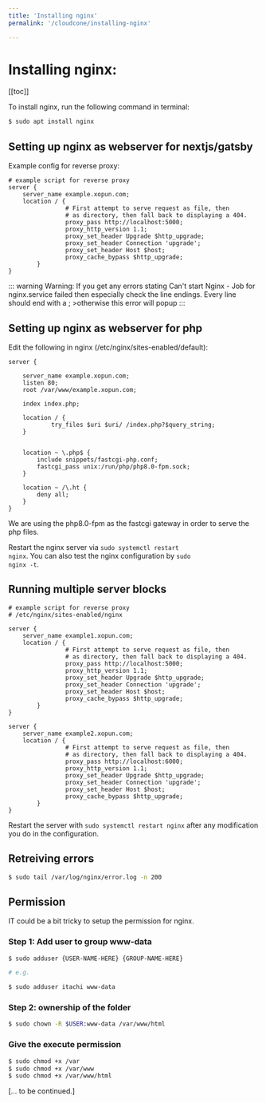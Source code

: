 ```yaml
---
title: 'Installing nginx'
permalink: '/cloudcone/installing-nginx'

---
```


# Installing nginx: 

[[toc]]

To install nginx, run the following command in terminal:

```bash
$ sudo apt install nginx
```

## Setting up nginx as webserver for nextjs/gatsby

Example config for reverse proxy:

```
# example script for reverse proxy
server {
	server_name example.xopun.com;
	location / {
                # First attempt to serve request as file, then
                # as directory, then fall back to displaying a 404.
                proxy_pass http://localhost:5000;
                proxy_http_version 1.1;
                proxy_set_header Upgrade $http_upgrade;
                proxy_set_header Connection 'upgrade';
                proxy_set_header Host $host;
                proxy_cache_bypass $http_upgrade;
        }
}

```

::: warning Warning:
If you get any errors stating Can't start Nginx - Job for nginx.service failed then especially check the line endings. Every line should end with a ; >otherwise this error will popup
:::

## Setting up nginx as webserver for php

Edit the following in nginx (/etc/nginx/sites-enabled/default):

    server {

        server_name example.xopun.com;
        listen 80;
        root /var/www/example.xopun.com;

        index index.php;

        location / {
                try_files $uri $uri/ /index.php?$query_string;
        }


        location ~ \.php$ {
            include snippets/fastcgi-php.conf;
            fastcgi_pass unix:/run/php/php8.0-fpm.sock;
        }

        location ~ /\.ht {
            deny all;
        }
    }

We are using the php8.0-fpm as the fastcgi gateway in order to serve the php files.

Restart the nginx server via <code>sudo systemctl restart nginx</code>. You can also test the nginx configuration by <code>sudo nginx -t</code>.

## Running multiple server blocks

```
# example script for reverse proxy
# /etc/nginx/sites-enabled/nginx

server {
	server_name example1.xopun.com;
	location / {
                # First attempt to serve request as file, then
                # as directory, then fall back to displaying a 404.
                proxy_pass http://localhost:5000;
                proxy_http_version 1.1;
                proxy_set_header Upgrade $http_upgrade;
                proxy_set_header Connection 'upgrade';
                proxy_set_header Host $host;
                proxy_cache_bypass $http_upgrade;
        }
}

server {
	server_name example2.xopun.com;
	location / {
                # First attempt to serve request as file, then
                # as directory, then fall back to displaying a 404.
                proxy_pass http://localhost:6000;
                proxy_http_version 1.1;
                proxy_set_header Upgrade $http_upgrade;
                proxy_set_header Connection 'upgrade';
                proxy_set_header Host $host;
                proxy_cache_bypass $http_upgrade;
        }
}

```

Restart the server with <code>sudo systemctl restart nginx</code> after any modification you do in the configuration.

## Retreiving errors

```bash
$ sudo tail /var/log/nginx/error.log -n 200
```

## Permission

IT could be a bit tricky to setup the permission for nginx.

### Step 1: Add user to group www-data

```bash
$ sudo adduser {USER-NAME-HERE} {GROUP-NAME-HERE}

# e.g. 

$ sudo adduser itachi www-data
```

### Step 2: ownership of the folder

```bash 
$ sudo chown -R $USER:www-data /var/www/html
```

### Give the execute permission

```bash
$ sudo chmod +x /var
$ sudo chmod +x /var/www
$ sudo chmod +x /var/www/html
```
[... to be continued.]